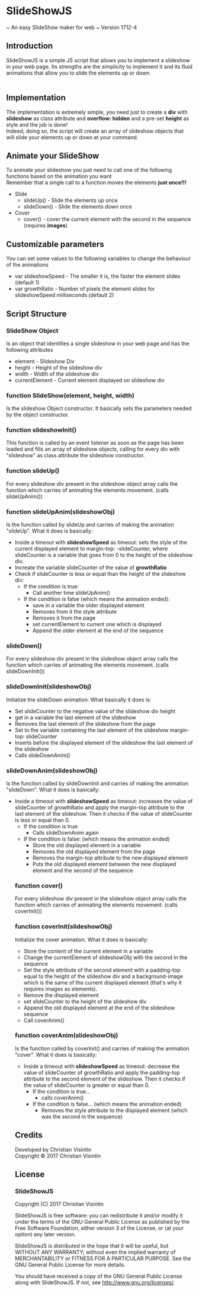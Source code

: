# SlideShowJS

~ An easy SlideShow maker for web ~ Version 1712-4

## Introduction

SlideShowJS is a simple JS script that allows you to implement a slideshow in your web page. Its strengths are the simplicity to implement it and its fluid animations that allow you to slide the elements up or down.<br/><br/>

## Implementation

The implementation is extremely simple, you need just to create a <b>div</b> with <b>slideshow</b> as class attribute and <b>overflow: hidden</b> and a pre-set <b>height</b> as style and the job is done! <br/> Indeed, doing so, the script will create an array of slideshow objects that will slide your elements up or down at your command.<br/>

## Animate your SlideShow

To animate your slideshow you just need to call one of the following functions based on the animation you want<br/>
Remember that a single call to a function moves the elements <b>just once!!!</b><br/>

<ul>
   <li>Slide
    <ul>
      <li>slideUp() - Slide the elements up once</li>
      <li>slideDown() - Slide the elements down once</li>
      </ul>
  </li>
   <li>Cover
      <ul>
         <li>cover() - cover the current element with the second in the sequence (requires <b>images</b>)</li>
      </ul>
   </li>
</ul>
 
 ## Customizable parameters
 
 You can set some values to the following variables to change the behaviour of the animations<br/>
 
 <ul>
  <li>var slideshowSpeed - The smaller it is, the faster the element slides (default 1)</li>
  <li>var growthRatio - Number of pixels the element slides for slideshowSpeed milliseconds (default 2)</li>
 </ul>
 
 ## Script Structure
 
 ### SlideShow Object
 
 Is an object that identifies a single slideshow in your web page and has the following attributes
 
 <ul>
  <li>element         - Slideshow Div</li>
  <li>height          - Height of the slideshow div</li>
  <li>width           - Width of the slideshow div</li>
  <li>currentElement  - Current element displayed on slideshow div</li>
 </ul>
  
 ### function SlideShow(element, height, width)
 
 Is the slideshow Object constructor. It basically sets the parameters needed by the object constructor.
 
 ### function slideshowInit()
 
 This function is called by an event listener as soon as the page has been loaded and fills an array of slideshow objects, calling for every div with "slideshow" as class attribute the slideshow constructor.
 
 ### function slideUp()
 
 For every slideshow div present in the slideshow object array calls the function which carries of animating the elements movement. (calls slideUpAnim())
 
 ### function slideUpAnim(slideshowObj)
 
 Is the function called by slideUp and carries of making the animation "slideUp". What it does is basically:
 <ul>
  <li>Inside a timeout with <b>slideshowSpeed</b> as timeout: sets the style of the current displayed element to margin-top: -slideCounter, where slideCounter is a variable that goes from 0 to the height of the slideshow div.</li>
  <li>Increate the variable slideCounter of the value of <b>growthRatio</b></li>
  <li>Check if slideCounter is less or equal than the height of the slideshow div:
    <ul>
      <li>If the condition is true:
        <ul>
          <li>Call another time slideUpAnim()</li>
        </ul>
       </li>
      <li>If the condition is false (which means the animation ended):
        <ul>
          <li>save in a variable the older displayed element</li>
          <li>Removes from it the style attribute</li>
          <li>Removes it from the page</li>
          <li>set currentElement to current one which is displayed</li>
          <li>Append the older element at the end of the sequence</li>
        </ul>
      </li>
    </ul>
  </li>
 </ul>
 
 ### slideDown()
 
  For every slideshow div present in the slideshow object array calls the function which carries of animating the elements movement. (calls slideDownInit())
  
### slideDownInit(slideshowObj)

Initialize the slideDown animation. What basically it does is:
<ul>
  <li>Set slideCounter to the negative value of the slideshow div height</li>
  <li>get in a variable the last element of the slideshow</li>
  <li>Removes the last element of the slideshow from the page</li>
  <li>Set to the variable containing the last element of the slideshow margin-top: slideCounter</li>
  <li>Inserts before the displayed element of the slideshow the last element of the slideshow</li>
  <li>Calls slideDownAnim()</li>
 </ul>
  
### slideDownAnim(slideshowObj)

 Is the function called by slideDownInit and carries of making the animation "slideDown". What it does is basically:
 <ul>
  <li>Inside a timeout with <b>slideshowSpeed</b> as timeout: increases the value of slideCounter of growthRatio and apply the margin-top attribute to the last element of the slideshow. Then it checks if the value of slideCounter is less or equal than 0.
    <ul>
      <li>If the condition is true:
        <ul>
          <li>Calls slideDownAnim again</li>
        </ul>
      </li>
      <li>If the condition is false: (which means the animation ended)
        <ul>
          <li>Store the old displayed element in a variable</li>
          <li>Removes the old displayed element from the page</li>
          <li>Removes the margin-top attribute to the new displayed element</li>
          <li>Puts the old displayed element between the new displayed element and the second of the sequence</li>
        </ul>
      </li>
 </ul>
          
 ### function cover()
 
   For every slideshow div present in the slideshow object array calls the function which carries of animating the elements movement. (calls coverInit())
   
### function coverInit(slideshowObj)

Initialize the cover animation. What it does is basically:

<ul>
   <li>Store the content of the current element in a variable</li>
   <li>Change the currentElement of slideshowObj with the second in the sequence</li>
   <li>Set the style attribute of the second element with a padding-top equal to the height of the slideshow div and a background-image which is the same of the current displayed element (that's why it requires images as elements).</li>
   <li>Remove the displayed element</li>
   <li>set slideCounter to the height of the slideshow div</li>
   <li>Append the old displayed element at the end of the slideshow sequence</li>
   <li>Call coverAnim()</li>
 </ul>
 
 ### function coverAnim(slideshowObj)
 
  Is the function called by coverInit() and carries of making the animation "cover". What it does is basically:
 <ul>
  <li>Inside a timeout with <b>slideshowSpeed</b> as timeout: decrease the value of slideCounter of growthRatio and apply the padding-top attribute to the second element of the slideshow. Then it checks if the value of slideCounter is greater or equal than 0.
    <ul>
       <li>If the condition is true...
          <ul>
             <li>calls coverAnim()</li>
          </ul>
       </li>
       <li>If the condition is false... (which means the animation ended)
          <ul>
             <li>Removes the style attribute to the displayed element (which was the second in the sequence)</li>
          </ul>
       </li>
     </ul>
   </li>
   </ul>
 
 ## Credits
 
 Developed by Christian Visintin <br/>
 Copyright © 2017 Christian Visintin<br/>
 
 ## License
 
###  SlideShowJS
 	 
   Copyright (C) 2017 Christian Visintin

   SlideShowJS is free software: you can redistribute it and/or modify
   it under the terms of the GNU General Public License as published by
   the Free Software Foundation, either version 3 of the License, or
   (at your option) any later version.

   SlideShowJS is distributed in the hope that it will be useful,
   but WITHOUT ANY WARRANTY; without even the implied warranty of
   MERCHANTABILITY or FITNESS FOR A PARTICULAR PURPOSE.  See the
   GNU General Public License for more details.

   You should have received a copy of the GNU General Public License
   along with SlideShowJS.  If not, see <http://www.gnu.org/licenses/>.
